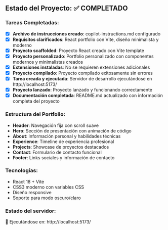 <!-- Portfolio Personal - Instrucciones de Copilot -->

## Estado del Proyecto: ✅ COMPLETADO

### Tareas Completadas:

- [x] **Archivo de instrucciones creado**: copilot-instructions.md configurado
- [x] **Requisitos clarificados**: React portfolio con Vite, diseño minimalista y moderno
- [x] **Proyecto scaffolded**: Proyecto React creado con Vite template
- [x] **Proyecto personalizado**: Portfolio personalizado con componentes modernos y minimalistas creados
- [x] **Extensiones instaladas**: No se requieren extensiones adicionales
- [x] **Proyecto compilado**: Proyecto compilado exitosamente sin errores
- [x] **Tarea creada y ejecutada**: Servidor de desarrollo ejecutándose en http://localhost:5173/
- [x] **Proyecto lanzado**: Proyecto lanzado y funcionando correctamente
- [x] **Documentación completada**: README.md actualizado con información completa del proyecto

### Estructura del Portfolio:

- **Header**: Navegación fija con scroll suave
- **Hero**: Sección de presentación con animación de código
- **About**: Información personal y habilidades técnicas
- **Experience**: Timeline de experiencia profesional
- **Projects**: Showcase de proyectos destacados
- **Contact**: Formulario de contacto funcional
- **Footer**: Links sociales y información de contacto

### Tecnologías:

- React 18 + Vite
- CSS3 moderno con variables CSS
- Diseño responsive
- Soporte para modo oscuro/claro

### Estado del servidor:

🚀 Ejecutándose en: http://localhost:5173/
